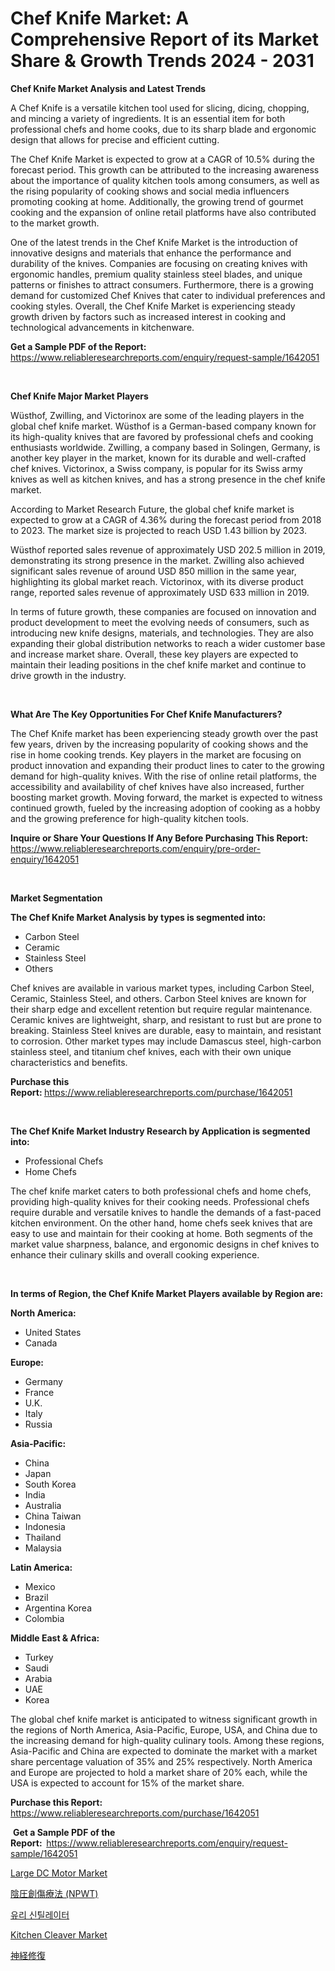 <p><h1>Chef Knife Market: A Comprehensive Report of its Market Share & Growth Trends 2024 - 2031</h1></p><p><strong>Chef Knife Market Analysis and Latest Trends</strong></p>
<p><p>A Chef Knife is a versatile kitchen tool used for slicing, dicing, chopping, and mincing a variety of ingredients. It is an essential item for both professional chefs and home cooks, due to its sharp blade and ergonomic design that allows for precise and efficient cutting.</p><p>The Chef Knife Market is expected to grow at a CAGR of 10.5% during the forecast period. This growth can be attributed to the increasing awareness about the importance of quality kitchen tools among consumers, as well as the rising popularity of cooking shows and social media influencers promoting cooking at home. Additionally, the growing trend of gourmet cooking and the expansion of online retail platforms have also contributed to the market growth.</p><p>One of the latest trends in the Chef Knife Market is the introduction of innovative designs and materials that enhance the performance and durability of the knives. Companies are focusing on creating knives with ergonomic handles, premium quality stainless steel blades, and unique patterns or finishes to attract consumers. Furthermore, there is a growing demand for customized Chef Knives that cater to individual preferences and cooking styles. Overall, the Chef Knife Market is experiencing steady growth driven by factors such as increased interest in cooking and technological advancements in kitchenware.</p></p>
<p><strong>Get a Sample PDF of the Report:&nbsp;</strong> <a href="https://www.reliableresearchreports.com/enquiry/request-sample/1642051">https://www.reliableresearchreports.com/enquiry/request-sample/1642051</a></p>
<p>&nbsp;</p>
<p><strong>Chef Knife Major Market Players</strong></p>
<p><p>Wüsthof, Zwilling, and Victorinox are some of the leading players in the global chef knife market. Wüsthof is a German-based company known for its high-quality knives that are favored by professional chefs and cooking enthusiasts worldwide. Zwilling, a company based in Solingen, Germany, is another key player in the market, known for its durable and well-crafted chef knives. Victorinox, a Swiss company, is popular for its Swiss army knives as well as kitchen knives, and has a strong presence in the chef knife market.</p><p>According to Market Research Future, the global chef knife market is expected to grow at a CAGR of 4.36% during the forecast period from 2018 to 2023. The market size is projected to reach USD 1.43 billion by 2023.</p><p>Wüsthof reported sales revenue of approximately USD 202.5 million in 2019, demonstrating its strong presence in the market. Zwilling also achieved significant sales revenue of around USD 850 million in the same year, highlighting its global market reach. Victorinox, with its diverse product range, reported sales revenue of approximately USD 633 million in 2019.</p><p>In terms of future growth, these companies are focused on innovation and product development to meet the evolving needs of consumers, such as introducing new knife designs, materials, and technologies. They are also expanding their global distribution networks to reach a wider customer base and increase market share. Overall, these key players are expected to maintain their leading positions in the chef knife market and continue to drive growth in the industry.</p></p>
<p>&nbsp;</p>
<p><strong>What Are The Key Opportunities For Chef Knife Manufacturers?</strong></p>
<p><p>The Chef Knife market has been experiencing steady growth over the past few years, driven by the increasing popularity of cooking shows and the rise in home cooking trends. Key players in the market are focusing on product innovation and expanding their product lines to cater to the growing demand for high-quality knives. With the rise of online retail platforms, the accessibility and availability of chef knives have also increased, further boosting market growth. Moving forward, the market is expected to witness continued growth, fueled by the increasing adoption of cooking as a hobby and the growing preference for high-quality kitchen tools.</p></p>
<p><strong>Inquire or Share Your Questions If Any Before Purchasing This Report:</strong> <a href="https://www.reliableresearchreports.com/enquiry/pre-order-enquiry/1642051">https://www.reliableresearchreports.com/enquiry/pre-order-enquiry/1642051</a></p>
<p>&nbsp;</p>
<p><strong>Market Segmentation</strong></p>
<p><strong>The Chef Knife Market Analysis by types is segmented into:</strong></p>
<p><ul><li>Carbon Steel</li><li>Ceramic</li><li>Stainless Steel</li><li>Others</li></ul></p>
<p><p>Chef knives are available in various market types, including Carbon Steel, Ceramic, Stainless Steel, and others. Carbon Steel knives are known for their sharp edge and excellent retention but require regular maintenance. Ceramic knives are lightweight, sharp, and resistant to rust but are prone to breaking. Stainless Steel knives are durable, easy to maintain, and resistant to corrosion. Other market types may include Damascus steel, high-carbon stainless steel, and titanium chef knives, each with their own unique characteristics and benefits.</p></p>
<p><strong>Purchase this Report:&nbsp;</strong><a href="https://www.reliableresearchreports.com/purchase/1642051">https://www.reliableresearchreports.com/purchase/1642051</a></p>
<p>&nbsp;</p>
<p><strong>The Chef Knife Market Industry Research by Application is segmented into:</strong></p>
<p><ul><li>Professional Chefs</li><li>Home Chefs</li></ul></p>
<p><p>The chef knife market caters to both professional chefs and home chefs, providing high-quality knives for their cooking needs. Professional chefs require durable and versatile knives to handle the demands of a fast-paced kitchen environment. On the other hand, home chefs seek knives that are easy to use and maintain for their cooking at home. Both segments of the market value sharpness, balance, and ergonomic designs in chef knives to enhance their culinary skills and overall cooking experience.</p></p>
<p>&nbsp;</p>
<p><strong>In terms of Region, the Chef Knife Market Players available by Region are:</strong></p>
<p>
    <p> <strong> North America: </strong>
        <ul>
            <li>United States</li>
            <li>Canada</li>
        </ul>
        </p> 
    <p> <strong> Europe: </strong>
        <ul>
            <li>Germany</li>
            <li>France</li>
            <li>U.K.</li>
            <li>Italy</li>
            <li>Russia</li>
        </ul>
        </p> 
    <p> <strong> Asia-Pacific: </strong>
        <ul>
            <li>China</li>
            <li>Japan</li>
            <li>South Korea</li>
            <li>India</li>
            <li>Australia</li>
            <li>China Taiwan</li>
            <li>Indonesia</li>
            <li>Thailand</li>
            <li>Malaysia</li>
        </ul>
        </p> 
    <p> <strong> Latin America: </strong>
        <ul>
            <li>Mexico</li>
            <li>Brazil</li>
            <li>Argentina Korea</li>
            <li>Colombia</li>
        </ul>
        </p> 
    <p> <strong> Middle East & Africa: </strong>
        <ul>
            <li>Turkey</li>
            <li>Saudi</li>
            <li>Arabia</li>
            <li>UAE</li>
            <li>Korea</li>
        </ul>
    </p>
    </p>
<p><p>The global chef knife market is anticipated to witness significant growth in the regions of North America, Asia-Pacific, Europe, USA, and China due to the increasing demand for high-quality culinary tools. Among these regions, Asia-Pacific and China are expected to dominate the market with a market share percentage valuation of 35% and 25% respectively. North America and Europe are projected to hold a market share of 20% each, while the USA is expected to account for 15% of the market share.</p></p>
<p><strong>Purchase this Report: </strong><a href="https://www.reliableresearchreports.com/purchase/1642051">https://www.reliableresearchreports.com/purchase/1642051</a></p>
<p>&nbsp;<strong>Get a Sample PDF of the Report:&nbsp;&nbsp;</strong><a href="https://www.reliableresearchreports.com/enquiry/request-sample/1642051">https://www.reliableresearchreports.com/enquiry/request-sample/1642051</a></p>
<p><strong></strong></p>
<p><p><a href="https://issuu.com/reportprime-2/docs/large-dc-motor-market-size-2030.pptx">Large DC Motor Market</a></p><p><a href="https://github.com/ycmtqqhvk3273/Market-Research-Report-List-1/blob/main/34310696188.md">陰圧創傷療法 (NPWT)</a></p><p><a href="https://github.com/ZacharyScthmitt4465/Market-Research-Report-List-1/blob/main/20204815590.md">유리 신틸레이터</a></p><p><a href="https://github.com/okotobwrhuteie/Market-Research-Report-List-1/blob/main/kitchen-cleaver-market.md">Kitchen Cleaver Market</a></p><p><a href="https://github.com/mathieurico66/Market-Research-Report-List-1/blob/main/64216116189.md">神経修復</a></p></p>